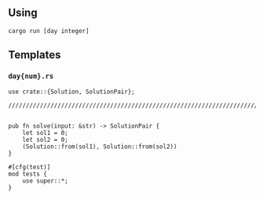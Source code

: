 ## Using
`cargo run [day integer]`

## Templates
### `day{num}.rs`
```
use crate::{Solution, SolutionPair};

///////////////////////////////////////////////////////////////////////////////


pub fn solve(input: &str) -> SolutionPair {
    let sol1 = 0;
    let sol2 = 0;
    (Solution::from(sol1), Solution::from(sol2))
}

#[cfg(test)]
mod tests {
    use super::*;
}
```
